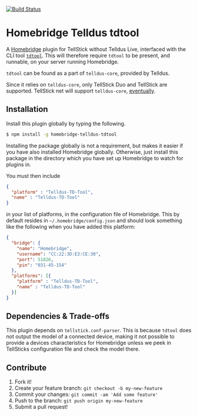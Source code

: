 [![Build Status](https://travis-ci.org/amlinger/homebridge-telldus-tdtool.svg?branch=master)](TravisBuild)

# Homebridge Telldus tdtool

A [Homebridge](Homebridge) plugin for TellStick without Telldus Live,
interfaced with the CLI tool [`tdtool`](tdtool). This will therefore
require `tdtool` to be present, and runnable, on your server running
Homebridge.

`tdtool` can be found as a part of `telldus-core`, provided by Telldus.

Since it relies on `telldus-core`, only TellStick Duo and TellStick are
supported. TellStick net will support `telldus-core`,
[eventually](TellStickCompability).

## Installation

Install this plugin globally by typing the following.
```sh
$ npm install -g homebridge-telldus-tdtool
```
Installing the package globally is not a requirement, but makes it easier if
you have also installed Homebridge globally. Otherwise, just install this
package in the directory which you have set up Homebridge to watch for
plugins in.

You must then include
```json
{
  "platform" : "Telldus-TD-Tool",
  "name" : "Telldus-TD-Tool"
}
```
in your list of platforms, in the configuration file of Homebridge. This by
default resides in `~/.homebridge/config.json` and should look something
like the following when you have added this platform:
```json
{
  "bridge": {
    "name": "Homebridge",
    "username": "CC:22:3D:E3:CE:30",
    "port": 51826,
    "pin": "031-45-154"
  },
  "platforms": [{
    "platform" : "Telldus-TD-Tool",
    "name" : "Telldus-TD-Tool"
  }]
}
```

## Dependencies & Trade-offs
This plugin depends on `tellstick.conf-parser`. This is because `tdtool` does
not output the model of a connected device, making it not possible to provide
a devices characteristics for Homebridge unless we peek in TellSticks
configuration file and check the model there.

## Contribute
1. Fork it!
2. Create your feature branch: `git checkout -b my-new-feature`
3. Commit your changes: `git commit -am 'Add some feature'`
4. Push to the branch: `git push origin my-new-feature`
5. Submit a pull request!

<!---
The links below are used for referencing above.
-->
[TravisBuild]: https://travis-ci.org/amlinger/homebridge-telldus-tdtool
[tdtool]: http://developer.telldus.se/doxygen/
[Homebridge]: https://github.com/nfarina/homebridge
[TellStickCompability]: http://developer.telldus.se/
